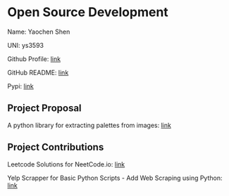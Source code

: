 # Open Source Development

Name: Yaochen Shen

UNI: ys3593

Github Profile: [link](https://github.com/ys3593)

GitHub README: [link](https://github.com/ys3593/ys3593/blob/main/README.md)

Pypi: [link](https://pypi.org/user/ycshen/)

## Project Proposal

A python library for extracting palettes from images: [link](../projects/python/palettes.md)

## Project Contributions

Leetcode Solutions for NeetCode.io: [link](https://github.com/neetcode-gh/leetcode/pull/2375)

Yelp Scrapper for Basic Python Scripts - Add Web Scraping using Python: [link](https://github.com/anshrathod/Basic-Python-Scripts/pull/202)
